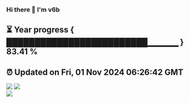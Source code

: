 ### Hi there 👋  I'm v6b  
⏳ Year progress { █████████████████████████▁▁▁▁▁ } 83.41 %
---
⏰ Updated on Fri, 01 Nov 2024 06:26:42 GMT
---
![](https://github-readme-stats.vercel.app/api?username=v6b&bg_color=30,e96443,904e95&title_color=fff&text_color=fff&layout=compact)
![](https://github-readme-stats.vercel.app/api/top-langs/?username=v6b&layout=compact&bg_color=30,e96443,904e95&title_color=fff&text_color=fff)  
![](https://gcore.jsdelivr.net/gh/v6b/v6b@main/assets/github-contribution-grid-snake.svg)

